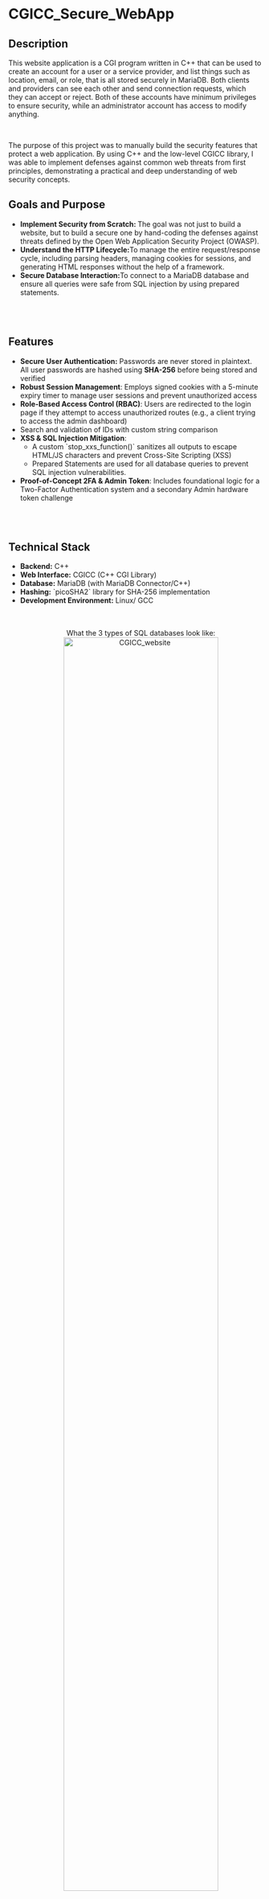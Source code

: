
<h1>CGICC_Secure_WebApp</h1>

<h2>Description</h2>
<p>This website application is a CGI program written in C++ that can be used to create an account for a user or a service provider, and list things such as location, email, or role, that is all stored securely in MariaDB. Both clients and providers can see each other and send connection requests, which they can accept or reject. Both of these accounts have minimum privileges to ensure security, while an administrator account has access to modify anything.</p>
<br />

<p>The purpose of this project was to manually build the security features that protect a web application. By using C++ and the low-level CGICC library, I was able to implement defenses against common web threats from first principles, demonstrating a practical and deep understanding of web security concepts. </p>


<h2>Goals and Purpose</h2>
<ul>
<li><b>Implement Security from Scratch: </b>The goal was not just to build a website, but to build a secure one by hand-coding the defenses against threats defined by the Open Web Application Security Project (OWASP). </li>
<li><b>Understand the HTTP Lifecycle:</b>To manage the entire request/response cycle, including parsing headers, managing cookies for sessions, and generating HTML responses without the help of a framework.</li>
<li><b>Secure Database Interaction:</b>To connect to a MariaDB database and ensure all queries were safe from SQL injection by using prepared statements.</li>
</ul>
<br /><br />


<h2>Features</h2>
<ul>
<li><b>Secure User Authentication:</b> Passwords are never stored in plaintext. All user passwords are hashed using <b>SHA-256</b> before being stored and verified</li>
<li><b>Robust Session Management</b>: Employs signed cookies with a 5-minute expiry timer to manage user sessions and prevent unauthorized access</li>
<li><b>Role-Based Access Control (RBAC)</b>: Users are redirected to the login page if they attempt to access unauthorized routes (e.g., a client trying to access the admin dashboard)</li>
<li>Search and validation of IDs with custom string comparison</li>
<li><b>XSS & SQL Injection Mitigation</b>:
  <ul>
    <li>A custom `stop_xxs_function()` sanitizes all outputs to escape HTML/JS characters and prevent Cross-Site Scripting (XSS)</li>
    <li>Prepared Statements are used for all database queries to prevent SQL injection vulnerabilities.</li></ul></li>
<li><b>Proof-of-Concept 2FA & Admin Token</b>: Includes foundational logic for a Two-Factor Authentication system and a secondary Admin hardware token challenge</li>
</ul>
<br /><br/>


<h2>Technical Stack</h2>
<ul>
<li><b>Backend:</b> C++</li>
<li><b>Web Interface:</b> CGICC (C++ CGI Library) </li>
<li><b>Database:</b> MariaDB (with MariaDB Connector/C++) </li>
<li><b>Hashing:</b> `picoSHA2` library for SHA-256 implementation </li>
<li><b>Development Environment:</b> Linux/ GCC </li>
<br /><br/>






<p align="center">
What the 3 types of SQL databases look like: <br/>
<img src="https://i.imgur.com/XqcxRt2.png" height="80%" width="80%" alt="CGICC_website"/>
 <br />
<br />
  
Description of Connections database: <br/>
<img src="https://i.imgur.com/jvRxSR8.png" height="80%" width="80%" alt="CGICC_website"/>
<br />
<br />

Shows what providers have accepted or rejected connections: <br/>
<img src="https://i.imgur.com/lxDYb7s.png" height="80%" width="80%" alt="CGICC_website"/>
<br />
<br />

All values that are stored in the "Users" database: <br/>
<img src="https://i.imgur.com/8IsZSdt.png" height="80%" width="80%" alt="CGICC_website"/>
<br />
<br />

 Example of what the entered user input will look like: <br/> 
<img src="https://i.imgur.com/SBn3RD4.png" height="80%" width="80%" alt="CGICC_website"/>
<br />
<br />

 Description of Services Database: <br/> 
<img src="https://i.imgur.com/nRTXkPB.png" height="80%" width="80%" alt="CGICC_website"/>
<br />
<br />

Example of what the entered services input will look like: <br/> 
<img src="https://i.imgur.com/igNBZaJ.png" height="80%" width="80%" alt="CGICC_website"/>   
<br />
<br />


If the user gets their login information wrong, they will be notified and redirected to the login screen: <br/>
<img src="https://i.imgur.com/Zi73I3s.png" height="80%" width="80%" alt="CGICC_website"/>  
<br />
<br />

What the secure password hashes look like: <br/>
<img src="https://i.imgur.com/5QzYiwf.png" height="80%" width="80%" alt="CGICC_website"/>  
<br />
<br />

Code for escaping dangerous characters to avoid cross-site scripting: <br/>
<img src="https://i.imgur.com/cADX3PS.png" height="80%" width="80%" alt="CGICC_website"/>  
<br />
<br />

2FA check: <br/>
<img src="https://i.imgur.com/sifLAHg.png" height="80%" width="80%" alt="CGICC_website"/>  
<br />
<br />

Additional security check for an admin account: <br/>
<img src="https://i.imgur.com/x2LGxck.png" height="80%" width="80%" alt="CGICC_website"/>  
<br />
<br />

What values are held inside a cookie: <br/>
<img src="https://i.imgur.com/Row740N.png" height="80%" width="80%" alt="CGICC_website"/>  
<br />
<br />

Sessions will expire automatically after 5 minutes (handled by the cookie): <br/>
<img src="https://i.imgur.com/SQ07QWe.png" height="80%" width="80%" alt="CGICC_website"/>  
<br />
<br />

</p>



